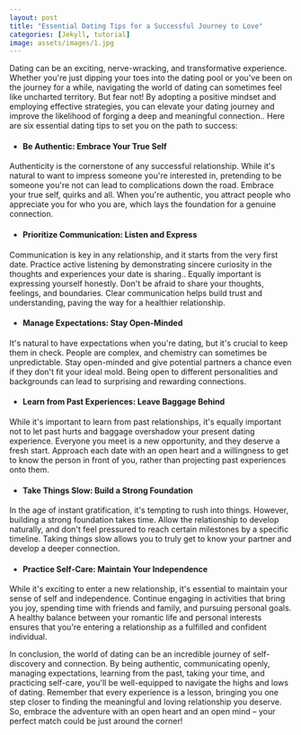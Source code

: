 ```yaml
---
layout: post
title: "Essential Dating Tips for a Successful Journey to Love"
categories: [Jekyll, tutorial]
image: assets/images/1.jpg
---
```


Dating can be an exciting, nerve-wracking, and transformative experience. Whether you're just dipping your toes into the dating pool or you've been on the journey for a while, navigating the world of dating can sometimes feel like uncharted territory. But fear not! By adopting a positive mindset and employing effective strategies, you can elevate your dating journey and improve the likelihood of forging a deep and meaningful connection.. Here are six essential dating tips to set you on the path to success:

- #### Be Authentic: Embrace Your True Self

Authenticity is the cornerstone of any successful relationship. While it's natural to want to impress someone you're interested in, pretending to be someone you're not can lead to complications down the road. Embrace your true self, quirks and all. When you're authentic, you attract people who appreciate you for who you are, which lays the foundation for a genuine connection.

- #### Prioritize Communication: Listen and Express

Communication is key in any relationship, and it starts from the very first date.
Practice active listening by demonstrating sincere curiosity in the thoughts and experiences your date is sharing.. Equally important is expressing yourself honestly. Don't be afraid to share your thoughts, feelings, and boundaries. Clear communication helps build trust and understanding, paving the way for a healthier relationship.

- #### Manage Expectations: Stay Open-Minded

It's natural to have expectations when you're dating, but it's crucial to keep them in check. People are complex, and chemistry can sometimes be unpredictable. Stay open-minded and give potential partners a chance even if they don't fit your ideal mold. Being open to different personalities and backgrounds can lead to surprising and rewarding connections.

- #### Learn from Past Experiences: Leave Baggage Behind

While it's important to learn from past relationships, it's equally important not to let past hurts and baggage overshadow your present dating experience. Everyone you meet is a new opportunity, and they deserve a fresh start. Approach each date with an open heart and a willingness to get to know the person in front of you, rather than projecting past experiences onto them.

- #### Take Things Slow: Build a Strong Foundation

In the age of instant gratification, it's tempting to rush into things. However, building a strong foundation takes time. Allow the relationship to develop naturally, and don't feel pressured to reach certain milestones by a specific timeline. Taking things slow allows you to truly get to know your partner and develop a deeper connection.

- #### Practice Self-Care: Maintain Your Independence

While it's exciting to enter a new relationship, it's essential to maintain your sense of self and independence. Continue engaging in activities that bring you joy, spending time with friends and family, and pursuing personal goals. A healthy balance between your romantic life and personal interests ensures that you're entering a relationship as a fulfilled and confident individual.

In conclusion, the world of dating can be an incredible journey of self-discovery and connection. By being authentic, communicating openly, managing expectations, learning from the past, taking your time, and practicing self-care, you'll be well-equipped to navigate the highs and lows of dating. Remember that every experience is a lesson, bringing you one step closer to finding the meaningful and loving relationship you deserve. So, embrace the adventure with an open heart and an open mind – your perfect match could be just around the corner!
